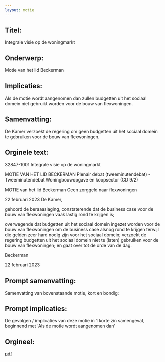 ```yaml
---
layout: motie
---
```

## Titel:
Integrale visie op de woningmarkt
## Onderwerp:
Motie van het lid Beckerman
## Implicaties:

Als de motie wordt aangenomen dan zullen budgetten uit het sociaal domein niet gebruikt worden voor de bouw van flexwoningen.
## Samenvatting:

De Kamer verzoekt de regering om geen budgetten uit het sociaal domein te gebruiken voor de bouw van flexwoningen.
## Orginele text:


32847-1001
Integrale visie op de woningmarkt

MOTIE VAN HET LID BECKERMAN
Plenair debat (tweeminutendebat) - Tweeminutendebat Woningbouwopgave en koopsector (CD 9/2)

MOTIE van het lid Beckerman
Geen zorggeld naar flexwoningen

22 februari 2023
De Kamer,

gehoord de beraaaslaging,
constaterende dat de business case voor de bouw van flexwoningen vaak lastig
rond te krijgen is;

overwegende dat budgetten uit het sociaal domein ingezet worden voor de
bouw van flexwoningen om de business case alsnog rond te krijgen terwijl die
gelden zeer hard nodig zijn voor het sociaal domein;
verzoekt de regering budgetten uit het sociaal domein niet te (laten) gebruiken
voor de bouw van flexwoningen;
en gaat over tot de orde van de dag.

Beckerman

22 februari 2023


## Prompt samenvatting:
Samenvatting van bovenstaande motie, kort en bondig:


## Prompt implicaties:
De gevolgen / implicaties van deze motie in 1 korte zin samengevat, beginnend met 'Als de motie wordt aangenomen dan' 

## Orgineel:
[pdf](https://gegevensmagazijn.tweedekamer.nl/OData/v4/2.0/Document(2336ea3a-bbb3-48f9-8386-be0f74b55249)/resource)
